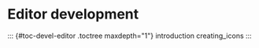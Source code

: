 Editor development
==================

::: {#toc-devel-editor .toctree maxdepth="1"}
introduction creating\_icons
:::
